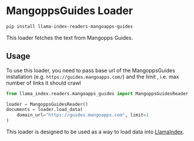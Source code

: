 # MangoppsGuides Loader

```bash
pip install llama-index-readers-mangoapps-guides
```

This loader fetches the text from Mangopps Guides.

## Usage

To use this loader, you need to pass base url of the MangoppsGuides installation (e.g. `https://guides.mangoapps.com/`) and the limit , i.e. max number of links it should crawl

```python
from llama_index.readers.mangoapps_guides import MangoppsGuidesReader

loader = MangoppsGuidesReader()
documents = loader.load_data(
    domain_url="https://guides.mangoapps.com", limit=1
)
```

This loader is designed to be used as a way to load data into [LlamaIndex](https://github.com/run-llama/llama_index/).
